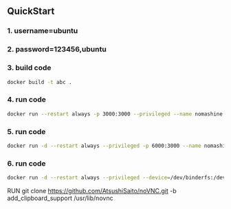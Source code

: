 ## QuickStart

### 1. username=ubuntu
### 2. password=123456,ubuntu


### 3. build code
```bash
docker build -t abc .
```

### 4. run code
```bash
docker run --restart always -p 3000:3000 --privileged --name nomashine abc
```

### 5. run code
```bash
docker run -d --restart always --privileged -p 6000:3000 --name nomashine abc
```

### 6. run code
```bash
docker run -d --restart always --privileged --device=/dev/binderfs:/dev/binderfs -p 6000:3000 --name nomashine abc

```

RUN git clone https://github.com/AtsushiSaito/noVNC.git -b add_clipboard_support /usr/lib/novnc
